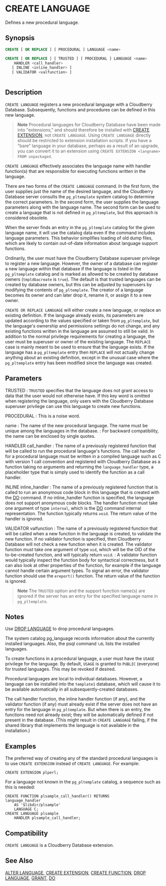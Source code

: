# CREATE LANGUAGE

Defines a new procedural language.

## Synopsis

```sql
CREATE [ OR REPLACE ] [ PROCEDURAL ] LANGUAGE <name>

CREATE [ OR REPLACE ] [ TRUSTED ] [ PROCEDURAL ] LANGUAGE <name>
    HANDLER <call_handler>
   [ INLINE <inline_handler> ] 
   [ VALIDATOR <valfunction> ]
            
```

## Description

`CREATE LANGUAGE` registers a new procedural language with a Cloudberry Database. Subsequently, functions and procedures can be defined in this new language.

> **Note** Procedural languages for Cloudberry Database have been made into "extensions," and should therefore be installed with [CREATE EXTENSION](/docs/sql-statements/sql-statement-create-extension.md), not `CREATE LANGUAGE`. Using `CREATE LANGUAGE` directly should be restricted to extension installation scripts. If you have a "bare" language in your database, perhaps as a result of an upgrade, you can convert it to an extension using `CREATE EXTENSION <langname> FROM unpackaged`.

`CREATE LANGUAGE` effectively associates the language name with handler function(s) that are responsible for executing functions written in the language.

There are two forms of the `CREATE LANGUAGE` command. In the first form, the user supplies just the name of the desired language, and the Cloudberry Database server consults the `pg_pltemplate` system catalog to determine the correct parameters. In the second form, the user supplies the language parameters along with the language name. The second form can be used to create a language that is not defined in `pg_pltemplate`, but this approach is considered obsolete.

When the server finds an entry in the `pg_pltemplate` catalog for the given language name, it will use the catalog data even if the command includes language parameters. This behavior simplifies loading of old dump files, which are likely to contain out-of-date information about language support functions.

Ordinarily, the user must have the Cloudberry Database superuser privilege to register a new language. However, the owner of a database can register a new language within that database if the language is listed in the `pg_pltemplate` catalog and is marked as allowed to be created by database owners (`tmpldbacreate` is `true`). The default is that trusted languages can be created by database owners, but this can be adjusted by superusers by modifying the contents of `pg_pltemplate`. The creator of a language becomes its owner and can later drop it, rename it, or assign it to a new owner.

`CREATE OR REPLACE LANGUAGE` will either create a new language, or replace an existing definition. If the language already exists, its parameters are updated according to the values specified or taken from `pg_pltemplate`, but the language's ownership and permissions settings do not change, and any existing functions written in the language are assumed to still be valid. In addition to the normal privilege requirements for creating a language, the user must be superuser or owner of the existing language. The `REPLACE` case is mainly meant to be used to ensure that the language exists. If the language has a `pg_pltemplate` entry then `REPLACE` will not actually change anything about an existing definition, except in the unusual case where the `pg_pltemplate` entry has been modified since the language was created.


## Parameters

TRUSTED
:   `TRUSTED` specifies that the language does not grant access to data that the user would not otherwise have. If this key word is omitted when registering the language, only users with the Cloudberry Database superuser privilege can use this language to create new functions.

PROCEDURAL
:   This is a noise word.

name
:   The name of the new procedural language. The name must be unique among the languages in the database.
:   For backward compatibility, the name can be enclosed by single quotes.

HANDLER call_handler
:   The name of a previously registered function that will be called to run the procedural language's functions. The call handler for a procedural language must be written in a compiled language such as C with version 1 call convention and registered with Cloudberry Database as a function taking no arguments and returning the `language_handler` type, a placeholder type that is simply used to identify the function as a call handler.

INLINE inline_handler
:   The name of a previously registered function that is called to run an anonymous code block in this language that is created with the [DO](/docs/sql-statements/sql-statement-do.md) command. If no inline_handler function is specified, the language does not support anonymous code blocks. The handler function must take one argument of type `internal`, which is the [DO](/docs/sql-statements/sql-statement-do.md) command internal representation. The function typically returns `void`. The return value of the handler is ignored.

VALIDATOR valfunction
:   The name of a previously registered function that will be called when a new function in the language is created, to validate the new function. If no validator function is specified, then Cloudberry Database will not check a new function when it is created. The validator function must take one argument of type `oid`, which will be the OID of the to-be-created function, and will typically return `void`.
:   A validator function would typically inspect the function body for syntactical correctness, but it can also look at other properties of the function, for example if the language cannot handle certain argument types. To signal an error, the validator function should use the `ereport()` function. The return value of the function is ignored.

> **Note**  The `TRUSTED` option and the support function name(s) are ignored if the server has an entry for the specified language name in `pg_pltemplate`.

## Notes

Use [DROP LANGUAGE](/docs/sql-statements/sql-statement-drop-language.md) to drop procedural languages.

The system catalog pg_language records information about the currently installed languages. Also, the psql command `\dL` lists the installed languages.

To create functions in a procedural language, a user must have the `USAGE` privilege for the language. By default, `USAGE` is granted to `PUBLIC` (everyone) for trusted languages. This may be revoked if desired.

Procedural languages are local to individual databases. However, a language can be installed into the `template1` database, which will cause it to be available automatically in all subsequently-created databases.

The call handler function, the inline handler function (if any), and the validator function (if any) must already exist if the server does not have an entry for the language in `pg_pltemplate`. But when there is an entry, the functions need not already exist; they will be automatically defined if not present in the database. (This might result in `CREATE LANGUAGE` failing, if the shared library that implements the language is not available in the installation.)

## Examples

The preferred way of creating any of the standard procedural languages is to use `CREATE EXTENSION` instead of `CREATE LANGUAGE`. For example:

```
CREATE EXTENSION plperl;
```

For a language not known in the `pg_pltemplate` catalog, a sequence such as this is needed:

```
CREATE FUNCTION plsample_call_handler() RETURNS 
language_handler
    AS '$libdir/plsample'
    LANGUAGE C;
CREATE LANGUAGE plsample
    HANDLER plsample_call_handler;
```

## Compatibility

`CREATE LANGUAGE` is a Cloudberry Database extension.

## See Also

[ALTER LANGUAGE](/docs/sql-statements/sql-statement-alter-language.md), [CREATE EXTENSION](/docs/sql-statements/sql-statement-create-extension.md), [CREATE FUNCTION](/docs/sql-statements/sql-statement-create-function.md), [DROP LANGUAGE](/docs/sql-statements/sql-statement-drop-language.md), [GRANT](/docs/sql-statements/sql-statement-grant.md), [DO](/docs/sql-statements/sql-statement-do.md)



